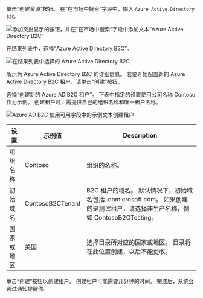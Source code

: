 单击“创建资源”按钮。 在“在市场中搜索”字段中，输入 `Azure Active Directory B2C`。

![添加突出显示的按钮，并在“在市场中搜索”字段中添加文本“Azure Active Directory B2C”](./media/active-directory-b2c-create-tenant/find-azure-ad-b2c.png)

在结果列表中，选择“Azure Active Directory B2C”。

![在结果列表中选择的 Azure Active Directory B2C](./media/active-directory-b2c-create-tenant/find-azure-ad-b2c-result.png)

所示为 Azure Active Directory B2C 的详细信息。 若要开始配置新的 Azure Active Directory B2C 租户，请单击“创建”按钮。

选择“创建新的 Azure AD B2C 租户”。 下表中指定的设置使用公司名称 Contoso 作为示例。 创建租户时，需提供自己的组织名称和唯一租户名称。  

![Azure AD B2C 使用可用字段中的示例文本创建租户](./media/active-directory-b2c-create-tenant/create-new-b2c-tenant.png)

| 设置      | 示例值  | Description                                        |
| ------------ | ------- | -------------------------------------------------- |
| 组织名称 | Contoso | 组织的名称。 | 
| 初始域名 |  ContosoB2CTenant | B2C 租户的域名。 默认情况下，初始域名包括 .onmicrosoft.com。 如果创建的是测试租户，请选择非生产名称，例如 ContosoB2CTesting。 |
| 国家或地区 | 美国 | 选择目录所对应的国家或地区。 目录将在此位置创建，以后不能更改。  |

单击“创建”按钮以创建租户。 创建租户可能需要几分钟的时间。 完成后，系统会通过通知提醒你。